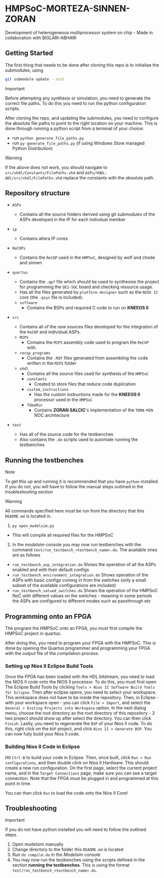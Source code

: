 # HMPSoC-MORTEZA-SINNEN-ZORAN

Development of heterogeneous multiprocessor system on chip - Made in collaboration with BIGLARI-ABHARI

## Getting Started

The first thing that needs to be done after cloning this
repo is to initialise the submodules, using
```sh
git submodule update --init
```

> [!IMPORTANT]
> Before attempting any synthesis or simulation, you need to
> generate the correct file paths. To do this you need to
> run the python configuration scripts.

After cloning the repo, and updating the submodules, you
need to configure the absolute file paths to point to the
right location on your machine. This is done through running
a python script from a terminal of your choice:

- run `python generate_file_paths.py`
- run `py generate_file_paths.py` (if using Windows Store managed Python Distribution)

> [!WARNING]
> If the above does not work, you should navigate to `src/vhdl/Constants/FilePaths.vhd` and `ASPs/VHDL-ADC/src/vhdl/FilePaths.vhd` replace the constants with the _absolute_ path.

## Repository structure

- `ASPs`
  - Contains all the source folders derived using git _submodules_ of the ASPs developed in the IP for each indivdual member
- `ip`
  - Contains altera IP cores
- `ReCOPs`

  - Contains the `ReCOP` used in the `HMPSoC`, designed by wolf and chode and sinnen

- `quartus`

  - Contains the `.qpf` file which should be used to synthesise the project for programming the `DE1-SOC` board and checking resource usage.
  - Has all the files generated by `platform designer` such as the `NIOS II` core (the `.qsys` file is included).
  - `software`
    - Contains the BSPs and required C code to run on **KNEEOS II**

- `src`

  - Contains all of the _new_ sources files developed for the integration of the `ReCOP` and individual ASPs.
  - `MIPS`
    - Contains the `MIPS` assembly code used to program the `ReCOP` with.
  - `recop_programs`
    - Contains the `.MIF` files generated from assembling the code written in the `MIPS` folder
  - `vhdl`
    - Contains all the source files used for synthesis of the `HMPSoC`
    - `constants`
      - Created to store files that reduce code duplication
    - `custom_instructions`
      - Has the custom instructions made for the **KNEEOS II** processor used in the `HMPSoC`
    - `TdmaMin`
      - Contains **ZORAN SALCIC**'s implementation of the `TDMA-MIN` NOC architecture

- `test`
  - Has all of the source code for the testbenches
  - Also contains the `.do` scripts used to automate running the testbenches

## Running the testbenches

> [!NOTE]
> To get this up and running it is recommended that you have `python` installed. If you do not, you will have to follow the manual steps outlined in the troubleshooting section

> [!WARNING]
> All commands specified here _must_ be run from the directory that this `README.md` is located in.

1. `py open_modelsim.py`

- This will compile all required files for the HMPSoC

2. In the _modelsim_ console you may now run testbenches with the command `test/run_testbench_<testbench_name>.do`. The available ones are as follows

- `run_testbench_asp_integration.do` Shows the operation of all the ASPs enabled and with their default configs
- `run_testbench_environment_integration.do` Shows operation of the ASPs with basic configs coming in from the switches (only a small subset of the available configurations are included)
- `run_testbench_valued_switches.do` Shows the operation of the HMPSoC NoC with different values on the switches - meaning in some periods the ASPs are configured to different modes such as passthrough etc

## Programming onto an FPGA

The program the HMPSoC onto an FPGA, you must first compile
the HMPSoC project in quartus.

After doing this, you need to program your FPGA with the
HMPSoC. This is done by opening the Quartus programmer and
programming your FPGA with the output file of the
compilation process.


### Setting up Nios II Eclipse Build Tools
Once the FPGA has been loaded with the HDL bitstream, you
need to load the NIOS II code onto the NIOS II processor. To
do this, you must first open The Eclipse Build Tools by
clicking `Tools > Nios II Software Build Tools for Eclipse`.
Then after eclipse opens, you need to select your workspace.
This workspace does not have to be inside the repository.
Then, in Eclipse - with your workspace open - you can click
`File > Import`, and select the `General > Exsting Projects
into Workspace` option. In the next dialog menu, choose the
root directory as the root directory of this repository - 2
two project should show up after select the directory. You
can then click `Finish`. Lastly, you need to regenerate the
`BSP` of your Nios II code. To do this, right click on the
`BSP` project, and click `Nios II > Generate BSP`. You can
now fully build your Nios II code.

### Building Nios II Code in Eclipse

Hit `Ctrl-B` to build your code in Eclipse. Then, once
built, click `Run > Run configurations`, and then double
click on Nios II Hardware. This should create a new run
configuration. On the first page, select the current project
name, and in the `Target Connections` page, make sure you
can see a target connection. Note that the FPGA must be
plugged in and programmed at this point in time.

You can then click `Run` to load the code onto the Nios II
Core!

## Troubleshooting

> [!IMPORTANT]
> If you do not have python installed you will need to follow the outlined steps.

1. Open modelsim manually
2. Change directory to the folder this `README.md` is located
3. Run `do compile.do` in the _Modelsim_ console
4. You may now run the testbenches using the scripts defined in the section **running the testbenches**. This is using the format `test/run_testbench_<testbench_name>.do`.

